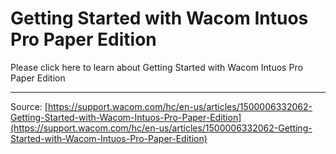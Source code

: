 # Getting Started with Wacom Intuos Pro Paper Edition

Please click here to learn about Getting Started with Wacom Intuos Pro Paper Edition

---
Source: [https://support.wacom.com/hc/en-us/articles/1500006332062-Getting-Started-with-Wacom-Intuos-Pro-Paper-Edition](https://support.wacom.com/hc/en-us/articles/1500006332062-Getting-Started-with-Wacom-Intuos-Pro-Paper-Edition)

